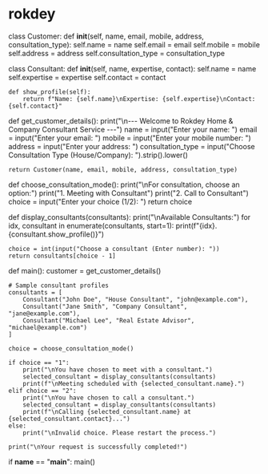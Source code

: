 # rokdey
class Customer:
    def __init__(self, name, email, mobile, address, consultation_type):
        self.name = name
        self.email = email
        self.mobile = mobile
        self.address = address
        self.consultation_type = consultation_type


class Consultant:
    def __init__(self, name, expertise, contact):
        self.name = name
        self.expertise = expertise
        self.contact = contact

    def show_profile(self):
        return f"Name: {self.name}\nExpertise: {self.expertise}\nContact: {self.contact}"


def get_customer_details():
    print("\n--- Welcome to Rokdey Home & Company Consultant Service ---")
    name = input("Enter your name: ")
    email = input("Enter your email: ")
    mobile = input("Enter your mobile number: ")
    address = input("Enter your address: ")
    consultation_type = input("Choose Consultation Type (House/Company): ").strip().lower()

    return Customer(name, email, mobile, address, consultation_type)


def choose_consultation_mode():
    print("\nFor consultation, choose an option:")
    print("1. Meeting with Consultant")
    print("2. Call to Consultant")
    choice = input("Enter your choice (1/2): ")
    return choice


def display_consultants(consultants):
    print("\nAvailable Consultants:")
    for idx, consultant in enumerate(consultants, start=1):
        print(f"{idx}. {consultant.show_profile()}")
    
    choice = int(input("Choose a consultant (Enter number): "))
    return consultants[choice - 1]


def main():
    customer = get_customer_details()

    # Sample consultant profiles
    consultants = [
        Consultant("John Doe", "House Consultant", "john@example.com"),
        Consultant("Jane Smith", "Company Consultant", "jane@example.com"),
        Consultant("Michael Lee", "Real Estate Advisor", "michael@example.com")
    ]

    choice = choose_consultation_mode()

    if choice == "1":
        print("\nYou have chosen to meet with a consultant.")
        selected_consultant = display_consultants(consultants)
        print(f"\nMeeting scheduled with {selected_consultant.name}.")
    elif choice == "2":
        print("\nYou have chosen to call a consultant.")
        selected_consultant = display_consultants(consultants)
        print(f"\nCalling {selected_consultant.name} at {selected_consultant.contact}...")
    else:
        print("\nInvalid choice. Please restart the process.")

    print("\nYour request is successfully completed!")


if __name__ == "__main__":
    main()

